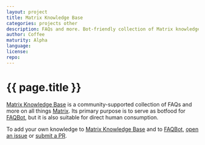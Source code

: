 ```yaml
---
layout: project
title: Matrix Knowledge Base
categories: projects other
description: FAQs and more. Bot-friendly collection of Matrix knowledge. Also suitable for humans.
author: Coffee
maturity: Alpha
language: 
license: 
repo: 
---
```


# {{ page.title }}
[Matrix Knowledge Base](https://github.com/Matrixcoffee/matrix-knowledge-base) is a community-supported collection of FAQs and more on all things [Matrix](https://matrix.org). Its primary purpose is to serve as botfood for [FAQBot](https://github.com/Matrixcoffee/FAQBot), but it is also suitable for direct human consumption.

To add your own knowledge to [Matrix Knowledge Base](https://github.com/Matrixcoffee/matrix-knowledge-base) and to [FAQBot](https://github.com/Matrixcoffee/FAQBot), [open an issue](https://github.com/Matrixcoffee/matrix-knowledge-base/issues/new) or [submit a PR](https://github.com/Matrixcoffee/matrix-knowledge-base/compare).
